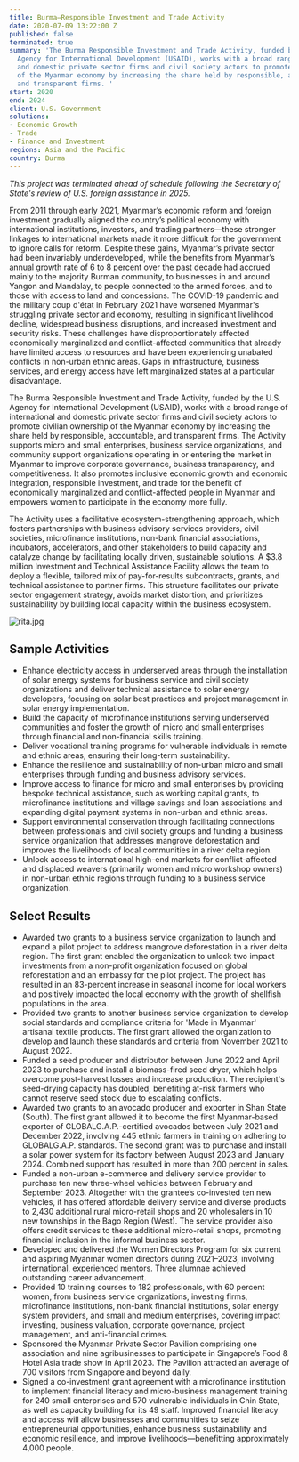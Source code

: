 ```yaml
---
title: Burma—Responsible Investment and Trade Activity
date: 2020-07-09 13:22:00 Z
published: false
terminated: true
summary: 'The Burma Responsible Investment and Trade Activity, funded by the U.S.
  Agency for International Development (USAID), works with a broad range of international
  and domestic private sector firms and civil society actors to promote civilian ownership
  of the Myanmar economy by increasing the share held by responsible, accountable,
  and transparent firms. '
start: 2020
end: 2024
client: U.S. Government
solutions:
- Economic Growth
- Trade
- Finance and Investment
regions: Asia and the Pacific
country: Burma
---
```


<aside><em>This project was terminated ahead of schedule following the Secretary of State's review of U.S. foreign assistance in 2025.</em></aside>

From 2011 through early 2021, Myanmar’s economic reform and foreign investment gradually aligned the country’s political economy with international institutions, investors, and trading partners—these stronger linkages to international markets made it more difficult for the government to ignore calls for reform. Despite these gains, Myanmar’s private sector had been invariably underdeveloped, while the benefits from Myanmar’s annual growth rate of 6 to 8 percent over the past decade had accrued mainly to the majority Burman community, to businesses in and around Yangon and Mandalay, to people connected to the armed forces, and to those with access to land and concessions. The COVID-19 pandemic and the military coup d'état in February 2021 have worsened Myanmar's struggling private sector and economy, resulting in significant livelihood decline, widespread business disruptions, and increased investment and security risks. These challenges have disproportionately affected economically marginalized and conflict-affected communities that already have limited access to resources and have been experiencing unabated conflicts in non-urban ethnic areas. Gaps in infrastructure, business services, and energy access have left marginalized states at a particular disadvantage.

The Burma Responsible Investment and Trade Activity, funded by the U.S. Agency for International Development (USAID), works with a broad range of international and domestic private sector firms and civil society actors to promote civilian ownership of the Myanmar economy by increasing the share held by responsible, accountable, and transparent firms. The Activity supports micro and small enterprises, business service organizations, and community support organizations operating in or entering the market in Myanmar to improve corporate governance, business transparency, and competitiveness. It also promotes inclusive economic growth and economic integration, responsible investment, and trade for the benefit of economically marginalized and conflict-affected people in Myanmar and empowers women to participate in the economy more fully.

The Activity uses a facilitative ecosystem-strengthening approach, which fosters partnerships with business advisory services providers, civil societies, microfinance institutions, non-bank financial associations, incubators, accelerators, and other stakeholders to build capacity and catalyze change by facilitating locally driven, sustainable solutions. A $3.8 million Investment and Technical Assistance Facility allows the team to deploy a flexible, tailored mix of pay-for-results subcontracts, grants, and technical assistance to partner firms. This structure facilitates our private sector engagement strategy, avoids market distortion, and prioritizes sustainability by building local capacity within the business ecosystem.

![rita.jpg](/uploads/rita.jpg)

## Sample Activities

* Enhance electricity access in underserved areas through the installation of solar energy systems for business service and civil society organizations and deliver technical assistance to solar energy developers, focusing on solar best practices and project management in solar energy implementation.
* Build the capacity of microfinance institutions serving underserved communities and foster the growth of micro and small enterprises through financial and non-financial skills training.
* Deliver vocational training programs for vulnerable individuals in remote and ethnic areas, ensuring their long-term sustainability.
* Enhance the resilience and sustainability of non-urban micro and small enterprises through funding and business advisory services.
* Improve access to finance for micro and small enterprises by providing bespoke technical assistance, such as working capital grants, to microfinance institutions and village savings and loan associations and expanding digital payment systems in non-urban and ethnic areas.
* Support environmental conservation through facilitating connections between professionals and civil society groups and funding a business service organization that addresses mangrove deforestation and improves the livelihoods of local communities in a river delta region.
* Unlock access to international high-end markets for conflict-affected and displaced weavers (primarily women and micro workshop owners) in non-urban ethnic regions through funding to a business service organization.

## Select Results

* Awarded two grants to a business service organization to launch and expand a pilot project to address mangrove deforestation in a river delta region. The first grant enabled the organization to unlock two impact investments from a non-profit organization focused on global reforestation and an embassy for the pilot project. The project has resulted in an 83-percent increase in seasonal income for local workers and positively impacted the local economy with the growth of shellfish populations in the area.
* Provided two grants to another business service organization to develop social standards and compliance criteria for 'Made in Myanmar' artisanal textile products. The first grant allowed the organization to develop and launch these standards and criteria from November 2021 to August 2022.
* Funded a seed producer and distributor between June 2022 and April 2023 to purchase and install a biomass-fired seed dryer, which helps overcome post-harvest losses and increase production. The recipient's seed-drying capacity has doubled, benefiting at-risk farmers who cannot reserve seed stock due to escalating conflicts.
* Awarded two grants to an avocado producer and exporter in Shan State (South). The first grant allowed it to become the first Myanmar-based exporter of GLOBALG.A.P.-certified avocados between July 2021 and December 2022, involving 445 ethnic farmers in training on adhering to GLOBALG.A.P. standards. The second grant was to purchase and install a solar power system for its factory between August 2023 and January 2024. Combined support has resulted in more than 200 percent in sales.
* Funded a non-urban e-commerce and delivery service provider to purchase ten new three-wheel vehicles between February and September 2023. Altogether with the grantee’s co-invested ten new vehicles, it has offered affordable delivery service and diverse products to 2,430 additional rural micro-retail shops and 20 wholesalers in 10 new townships in the Bago Region (West). The service provider also offers credit services to these additional micro-retail shops, promoting financial inclusion in the informal business sector.
* Developed and delivered the Women Directors Program for six current and aspiring Myanmar women directors during 2021–2023, involving international, experienced mentors. Three alumnae achieved outstanding career advancement.
* Provided 10 training courses to 182 professionals, with 60 percent women, from business service organizations, investing firms, microfinance institutions, non-bank financial institutions, solar energy system providers, and small and medium enterprises, covering impact investing, business valuation, corporate governance, project management, and anti-financial crimes.
* Sponsored the Myanmar Private Sector Pavilion comprising one association and nine agribusinesses to participate in Singapore’s Food & Hotel Asia trade show in April 2023. The Pavilion attracted an average of 700 visitors from Singapore and beyond daily.
* Signed a co-investment grant agreement with a microfinance institution to implement financial literacy and micro-business management training for 240 small enterprises and 570 vulnerable individuals in Chin State, as well as capacity building for its 49 staff. Improved financial literacy and access will allow businesses and communities to seize entrepreneurial opportunities, enhance business sustainability and economic resilience, and improve livelihoods—benefitting approximately 4,000 people.
